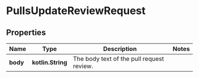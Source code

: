 
# PullsUpdateReviewRequest

## Properties
Name | Type | Description | Notes
------------ | ------------- | ------------- | -------------
**body** | **kotlin.String** | The body text of the pull request review. | 



